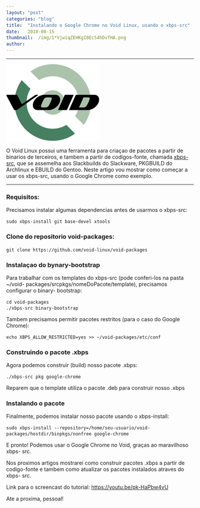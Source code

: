 ```yaml
---
layout:	"post"
categories:	"blog"
title:	"Instalando o Google Chrome no Void Linux, usando o xbps-src"
date:	2018-08-15
thumbnail:	/img/1*VjwiqZEHKgI0EcS4hDvfHA.png
author:	
---
```


* * *

![](/img/1*VjwiqZEHKgI0EcS4hDvfHA.png)

O Void Linux possui uma ferramenta para criaçao de pacotes a partir de
binarios de terceiros, e tambem a partir de codigos-fonte, chamada [xbps-
src](https://wiki.voidlinux.eu/Xbps-src), que se assemelha aos Slackbuilds do
Slackware, PKGBUILD do Archlinux e EBUILD do Gentoo. Neste artigo vou mostrar
como começar a usar os xbps-src, usando o Google Chrome como exemplo.

* * *

### Requisitos:

Precisamos instalar algumas dependencias antes de usarmos o xbps-src:

    
    
    sudo xbps-install git base-devel xtools

### Clone do repositorio void-packages:

    
    
    git clone https://github.com/void-linux/void-packages

### Instalaçao do bynary-bootstrap

Para trabalhar com os templates do xbps-src (pode conferi-los na pasta ~/void-
packages/srcpkgs/nomeDoPacote/template), precisamos configurar o binary-
bootstrap:

    
    
    cd void-packages  
    ./xbps-src binary-bootstrap

Tambem precisamos permitir pacotes restritos (para o caso do Google Chrome):

    
    
    echo XBPS_ALLOW_RESTRICTED=yes >> ~/void-packages/etc/conf

### Construindo o pacote .xbps

Agora podemos construir (build) nosso pacote .xbps:

    
    
    ./xbps-src pkg google-chrome

Reparem que o template utiliza o pacote .deb para construir nosso .xbps

### Instalando o pacote

Finalmente, podemos instalar nosso pacote usando o xbps-install:

    
    
    sudo xbps-install --repository=/home/seu-usuario/void-packages/hostdir/binpkgs/nonfree google-chrome

E pronto! Podemos usar o Google Chrome no Void, graças ao maravilhoso xbps-
src.

Nos proximos artigos mostrarei como construir pacotes .xbps a partir de
codigo-fonte e tambem como atualizar os pacotes instalados atraves do xbps-
src.

Link para o screencast do tutorial: <https://youtu.be/pk-HaPbw4vU>

Ate a proxima, pessoal!

